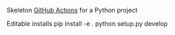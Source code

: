 Skeleton [GitHub Actions](https://code-maven.com/github-actions) for a Python project



Editable installs
pip install -e .
python setup.py develop

